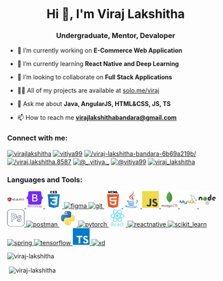 <h1 align="center">Hi 👋, I'm Viraj Lakshitha</h1>
<h3 align="center">Undergraduate, Mentor, Devaloper</h3>

- 🔭 I’m currently working on **E-Commerce Web Application**

- 🌱 I’m currently learning **React Native and Deep Learning**

- 👯 I’m looking to collaborate on **Full Stack Applications**

- 👨‍💻 All of my projects are available at [solo.me/viraj](solo.me/viraj)

- 💬 Ask me about **Java, AngularJS, HTML&CSS, JS, TS**

- 📫 How to reach me **virajlakshithabandara@gmail.com**

<h3 align="left">Connect with me:</h3>
<p align="left">
<a href="https://dev.to/virajlakshitha" target="blank"><img align="center" src="https://cdn.jsdelivr.net/npm/simple-icons@3.0.1/icons/dev-dot-to.svg" alt="virajlakshitha" height="30" width="40" /></a>
<a href="https://twitter.com/vitiya99" target="blank"><img align="center" src="https://cdn.jsdelivr.net/npm/simple-icons@3.0.1/icons/twitter.svg" alt="vitiya99" height="30" width="40" /></a>
<a href="https://linkedin.com/in//viraj-lakshitha-bandara-6b69a219b/" target="blank"><img align="center" src="https://cdn.jsdelivr.net/npm/simple-icons@3.0.1/icons/linkedin.svg" alt="/viraj-lakshitha-bandara-6b69a219b/" height="30" width="40" /></a>
<a href="https://fb.com//viraj.lakshitha.8587" target="blank"><img align="center" src="https://cdn.jsdelivr.net/npm/simple-icons@3.0.1/icons/facebook.svg" alt="/viraj.lakshitha.8587" height="30" width="40" /></a>
<a href="https://instagram.com/@_.vitiya._" target="blank"><img align="center" src="https://cdn.jsdelivr.net/npm/simple-icons@3.0.1/icons/instagram.svg" alt="@_.vitiya._" height="30" width="40" /></a>
<a href="https://medium.com/@vitiya99" target="blank"><img align="center" src="https://cdn.jsdelivr.net/npm/simple-icons@3.0.1/icons/medium.svg" alt="@vitiya99" height="30" width="40" /></a>
<a href="https://www.hackerrank.com/viraj_lakshitha" target="blank"><img align="center" src="https://cdn.jsdelivr.net/npm/simple-icons@3.0.1/icons/hackerrank.svg" alt="viraj_lakshitha" height="30" width="40" /></a>
</p>

<h3 align="left">Languages and Tools:</h3>
<p align="left"> <a href="https://angular.io" target="_blank"> <img src="https://raw.githubusercontent.com/devicons/devicon/master/icons/angularjs/angularjs-original-wordmark.svg" alt="angularjs" width="40" height="40"/> </a> <a href="https://getbootstrap.com" target="_blank"> <img src="https://raw.githubusercontent.com/devicons/devicon/master/icons/bootstrap/bootstrap-plain-wordmark.svg" alt="bootstrap" width="40" height="40"/> </a> <a href="https://www.w3schools.com/css/" target="_blank"> <img src="https://raw.githubusercontent.com/devicons/devicon/master/icons/css3/css3-original-wordmark.svg" alt="css3" width="40" height="40"/> </a> <a href="https://www.figma.com/" target="_blank"> <img src="https://www.vectorlogo.zone/logos/figma/figma-icon.svg" alt="figma" width="40" height="40"/> </a> <a href="https://git-scm.com/" target="_blank"> <img src="https://www.vectorlogo.zone/logos/git-scm/git-scm-icon.svg" alt="git" width="40" height="40"/> </a> <a href="https://www.w3.org/html/" target="_blank"> <img src="https://raw.githubusercontent.com/devicons/devicon/master/icons/html5/html5-original-wordmark.svg" alt="html5" width="40" height="40"/> </a> <a href="https://www.java.com" target="_blank"> <img src="https://raw.githubusercontent.com/devicons/devicon/master/icons/java/java-original.svg" alt="java" width="40" height="40"/> </a> <a href="https://developer.mozilla.org/en-US/docs/Web/JavaScript" target="_blank"> <img src="https://raw.githubusercontent.com/devicons/devicon/master/icons/javascript/javascript-original.svg" alt="javascript" width="40" height="40"/> </a> <a href="https://www.mongodb.com/" target="_blank"> <img src="https://raw.githubusercontent.com/devicons/devicon/master/icons/mongodb/mongodb-original-wordmark.svg" alt="mongodb" width="40" height="40"/> </a> <a href="https://www.mysql.com/" target="_blank"> <img src="https://raw.githubusercontent.com/devicons/devicon/master/icons/mysql/mysql-original-wordmark.svg" alt="mysql" width="40" height="40"/> </a> <a href="https://nodejs.org" target="_blank"> <img src="https://raw.githubusercontent.com/devicons/devicon/master/icons/nodejs/nodejs-original-wordmark.svg" alt="nodejs" width="40" height="40"/> </a> <a href="https://www.photoshop.com/en" target="_blank"> <img src="https://raw.githubusercontent.com/devicons/devicon/master/icons/photoshop/photoshop-line.svg" alt="photoshop" width="40" height="40"/> </a> <a href="https://postman.com" target="_blank"> <img src="https://www.vectorlogo.zone/logos/getpostman/getpostman-icon.svg" alt="postman" width="40" height="40"/> </a> <a href="https://www.python.org" target="_blank"> <img src="https://raw.githubusercontent.com/devicons/devicon/master/icons/python/python-original.svg" alt="python" width="40" height="40"/> </a> <a href="https://pytorch.org/" target="_blank"> <img src="https://www.vectorlogo.zone/logos/pytorch/pytorch-icon.svg" alt="pytorch" width="40" height="40"/> </a> <a href="https://reactjs.org/" target="_blank"> <img src="https://raw.githubusercontent.com/devicons/devicon/master/icons/react/react-original-wordmark.svg" alt="react" width="40" height="40"/> </a> <a href="https://reactnative.dev/" target="_blank"> <img src="https://reactnative.dev/img/header_logo.svg" alt="reactnative" width="40" height="40"/> </a> <a href="https://scikit-learn.org/" target="_blank"> <img src="https://upload.wikimedia.org/wikipedia/commons/0/05/Scikit_learn_logo_small.svg" alt="scikit_learn" width="40" height="40"/> </a> <a href="https://spring.io/" target="_blank"> <img src="https://www.vectorlogo.zone/logos/springio/springio-icon.svg" alt="spring" width="40" height="40"/> </a> <a href="https://www.tensorflow.org" target="_blank"> <img src="https://www.vectorlogo.zone/logos/tensorflow/tensorflow-icon.svg" alt="tensorflow" width="40" height="40"/> </a> <a href="https://www.typescriptlang.org/" target="_blank"> <img src="https://raw.githubusercontent.com/devicons/devicon/master/icons/typescript/typescript-original.svg" alt="typescript" width="40" height="40"/> </a> <a href="https://www.adobe.com/products/xd.html" target="_blank"> <img src="https://cdn.worldvectorlogo.com/logos/adobe-xd.svg" alt="xd" width="40" height="40"/> </a> </p>

<p><img align="left" src="https://github-readme-stats.vercel.app/api/top-langs?username=viraj-lakshitha&show_icons=true&locale=en&layout=compact" alt="viraj-lakshitha" /></p>
<br>
<p>&nbsp;<img align="center" src="https://github-readme-stats.vercel.app/api?username=viraj-lakshitha&show_icons=true&locale=en" alt="viraj-lakshitha" /></p>
